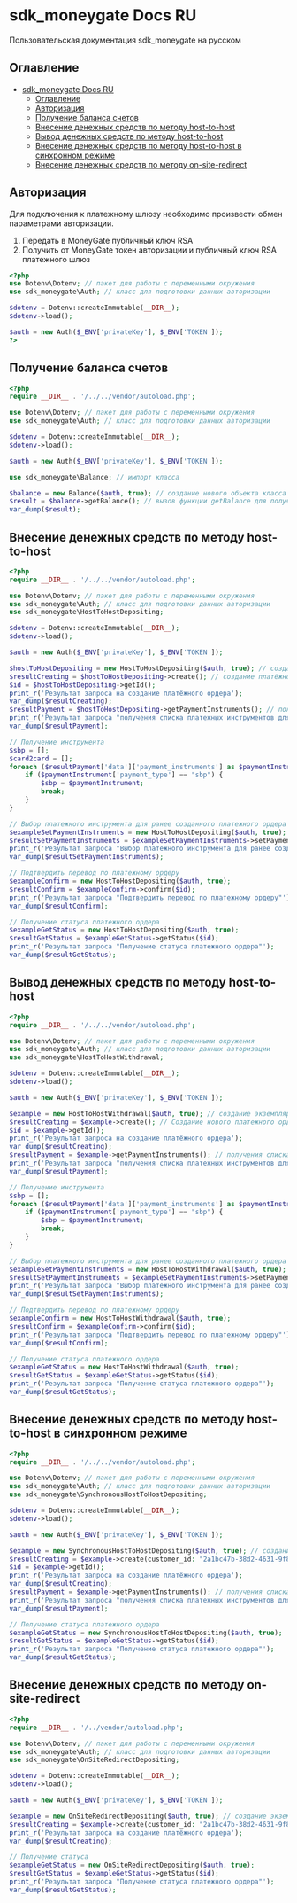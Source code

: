 # sdk_moneygate Docs RU
Пользовательская документация sdk_moneygate на русском

## Оглавление
- [sdk\_moneygate Docs RU](#sdk_moneygate-docs-ru)
  - [Оглавление](#оглавление)
  - [Авторизация](#авторизация)
  - [Получение баланса счетов](#получение-баланса-счетов)
  - [Внесение денежных средств по методу host-to-host](#внесение-денежных-средств-по-методу-host-to-host)
  - [Вывод денежных средств по методу host-to-host](#вывод-денежных-средств-по-методу-host-to-host)
  - [Внесение денежных средств по методу host-to-host в синхронном режиме](#внесение-денежных-средств-по-методу-host-to-host-в-синхронном-режиме)
  - [Внесение денежных средств по методу on-site-redirect](#внесение-денежных-средств-по-методу-on-site-redirect)


## Авторизация
Для подключения к платежному шлюзу необходимо произвести обмен параметрами авторизации.
1. Передать в MoneyGate публичный ключ RSA
2. Получить от MoneyGate токен авторизации и публичный ключ RSA платежного шлюз

```php
<?php 
use Dotenv\Dotenv; // пакет для работы с переменными окружения
use sdk_moneygate\Auth; // класс для подготовки данных авторизации

$dotenv = Dotenv::createImmutable(__DIR__);
$dotenv->load();

$auth = new Auth($_ENV['privateKey'], $_ENV['TOKEN']);
?>
```

## Получение баланса счетов
```php
<?php
require __DIR__ . '/../../vendor/autoload.php';

use Dotenv\Dotenv; // пакет для работы с переменными окружения
use sdk_moneygate\Auth; // класс для подготовки данных авторизации

$dotenv = Dotenv::createImmutable(__DIR__);
$dotenv->load();

$auth = new Auth($_ENV['privateKey'], $_ENV['TOKEN']);

use sdk_moneygate\Balance; // импорт класса

$balance = new Balance($auth, true); // создание нового объекта класса Balance 
$result = $balance->getBalance(); // вызов функции getBalance для получения балансов счетов
var_dump($result);

```
## Внесение денежных средств по методу host-to-host
```php
<?php
require __DIR__ . '/../../vendor/autoload.php';

use Dotenv\Dotenv; // пакет для работы с переменными окружения
use sdk_moneygate\Auth; // класс для подготовки данных авторизации
use sdk_moneygate\HostToHostDepositing;

$dotenv = Dotenv::createImmutable(__DIR__);
$dotenv->load();

$auth = new Auth($_ENV['privateKey'], $_ENV['TOKEN']);

$hostToHostDepositing = new HostToHostDepositing($auth, true); // создание экземпляра класса
$resultCreating = $hostToHostDepositing->create(); // создание платёжного ордера
$id = $hostToHostDepositing->getId();
print_r('Результат запроса на создание платёжного ордера');
var_dump($resultCreating);
$resultPayment = $hostToHostDepositing->getPaymentInstruments(); // получения списка платежных инструментов для созданного платежного ордера
print_r('Результат запроса "получения списка платежных инструментов для созданного платежного ордера"');
var_dump($resultPayment);

// Получение инструмента
$sbp = [];
$card2card = [];
foreach ($resultPayment['data']['payment_instruments'] as $paymentInstrument) {
    if ($paymentInstrument['payment_type'] == "sbp") {
        $sbp = $paymentInstrument;
        break;
    }
}

// Выбор платежного инструмента для ранее созданного платежного ордера
$exampleSetPaymentInstruments = new HostToHostDepositing($auth, true);
$resultSetPaymentInstruments = $exampleSetPaymentInstruments->setPaymentInstruments($id, $sbp["payment_type"], $sbp["bank"], "2a1bc47b-38d2-4631-9f8c-0d497081f1ca");
print_r('Результат запроса "Выбор платежного инструмента для ранее созданного платежного ордера"');
var_dump($resultSetPaymentInstruments);

// Подтвердить перевод по платежному ордеру
$exampleConfirm = new HostToHostDepositing($auth, true);
$resultConfirm = $exampleConfirm->confirm($id);
print_r('Результат запроса "Подтвердить перевод по платежному ордеру"');
var_dump($resultConfirm);

// Получение статуса платежного ордера
$exampleGetStatus = new HostToHostDepositing($auth, true);
$resultGetStatus = $exampleGetStatus->getStatus($id);
print_r('Результат запроса "Получение статуса платежного ордера"');
var_dump($resultGetStatus);

```
## Вывод денежных средств по методу host-to-host
```php
<?php
require __DIR__ . '/../../vendor/autoload.php';

use Dotenv\Dotenv; // пакет для работы с переменными окружения
use sdk_moneygate\Auth; // класс для подготовки данных авторизации
use sdk_moneygate\HostToHostWithdrawal;

$dotenv = Dotenv::createImmutable(__DIR__);
$dotenv->load();

$auth = new Auth($_ENV['privateKey'], $_ENV['TOKEN']);

$example = new HostToHostWithdrawal($auth, true); // создание экземпляра класса
$resultCreating = $example->create(); // Создание нового платежного ордера на вывод денежных средств
$id = $example->getId();
print_r('Результат запроса на создание платёжного ордера');
var_dump($resultCreating);
$resultPayment = $example->getPaymentInstruments(); // получения списка платежных инструментов для созданного платежного ордера
print_r('Результат запроса "получения списка платежных инструментов для созданного платежного ордера"');
var_dump($resultPayment);

// Получение инструмента
$sbp = [];
foreach ($resultPayment['data']['payment_instruments'] as $paymentInstrument) {
    if ($paymentInstrument['payment_type'] == "sbp") {
        $sbp = $paymentInstrument;
        break;
    }
}

// Выбор платежного инструмента для ранее созданного платежного ордера
$exampleSetPaymentInstruments = new HostToHostWithdrawal($auth, true);
$resultSetPaymentInstruments = $exampleSetPaymentInstruments->setPaymentInstruments($id, $sbp["payment_type"], $sbp["bank"], "2a1bc47b-38d2-4631-9f8c-0d497081f1ca", phone:"+79991112233");
print_r('Результат запроса "Выбор платежного инструмента для ранее созданного платежного ордера"');
var_dump($resultSetPaymentInstruments);

// Подтвердить перевод по платежному ордеру
$exampleConfirm = new HostToHostWithdrawal($auth, true);
$resultConfirm = $exampleConfirm->confirm($id);
print_r('Результат запроса "Подтвердить перевод по платежному ордеру"');
var_dump($resultConfirm);

// Получение статуса платежного ордера
$exampleGetStatus = new HostToHostWithdrawal($auth, true);
$resultGetStatus = $exampleGetStatus->getStatus($id);
print_r('Результат запроса "Получение статуса платежного ордера"');
var_dump($resultGetStatus);

```
## Внесение денежных средств по методу host-to-host в синхронном режиме
```php
<?php
require __DIR__ . '/../../vendor/autoload.php';

use Dotenv\Dotenv; // пакет для работы с переменными окружения
use sdk_moneygate\Auth; // класс для подготовки данных авторизации
use sdk_moneygate\SynchronousHostToHostDepositing;

$dotenv = Dotenv::createImmutable(__DIR__);
$dotenv->load();

$auth = new Auth($_ENV['privateKey'], $_ENV['TOKEN']);

$example = new SynchronousHostToHostDepositing($auth, true); // создание экземпляра класса
$resultCreating = $example->create(customer_id: "2a1bc47b-38d2-4631-9f8c-0d497081f1ca"); // Создание нового платежного ордера на вывод денежных средств
$id = $example->getId();
print_r('Результат запроса на создание платёжного ордера');
var_dump($resultCreating);
$resultPayment = $example->getPaymentInstruments(); // получения списка платежных инструментов для созданного платежного ордера
print_r('Результат запроса "получения списка платежных инструментов для созданного платежного ордера"');
var_dump($resultPayment);

// Получение статуса платежного ордера
$exampleGetStatus = new SynchronousHostToHostDepositing($auth, true);
$resultGetStatus = $exampleGetStatus->getStatus($id);
print_r('Результат запроса "Получение статуса платежного ордера"');
var_dump($resultGetStatus);

```
## Внесение денежных средств по методу on-site-redirect
```php
<?php
require __DIR__ . '/../vendor/autoload.php';

use Dotenv\Dotenv; // пакет для работы с переменными окружения
use sdk_moneygate\Auth; // класс для подготовки данных авторизации
use sdk_moneygate\OnSiteRedirectDepositing;

$dotenv = Dotenv::createImmutable(__DIR__);
$dotenv->load();

$auth = new Auth($_ENV['privateKey'], $_ENV['TOKEN']);

$example = new OnSiteRedirectDepositing($auth, true); // создание экземпляра класса
$resultCreating = $example->create(customer_id: "2a1bc47b-38d2-4631-9f8c-0d497081f1ca"); // Создание нового платежного запроса
print_r('Результат запроса на создание платёжного ордера');
var_dump($resultCreating);

// Получение статуса
$exampleGetStatus = new OnSiteRedirectDepositing($auth, true);
$resultGetStatus = $exampleGetStatus->getStatus($id);
print_r('Результат запроса "Получение статуса платежного ордера"');
var_dump($resultGetStatus);

```

